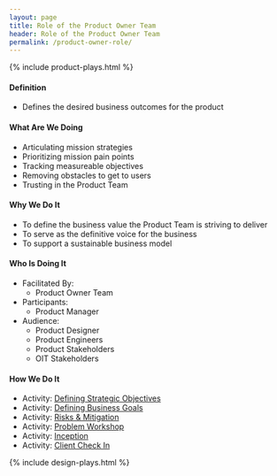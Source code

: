 ```yaml
---
layout: page
title: Role of the Product Owner Team
header: Role of the Product Owner Team
permalink: /product-owner-role/
---
```

<div class="row">
    <div class="col-md-3">
        {% include product-plays.html %}
    </div>
    <div class="col-md-6">
        <h4 class="Definition" id="Definition">
            Definition
        </h4>
		<ul>
			<li>Defines the desired business outcomes for the product</li>
		</ul>
        <h4 class="What" id="What">
            What Are We Doing
        </h4>
	<ul>
        <li>Articulating mission strategies</li>
        <li>Prioritizing mission pain points</li>
        <li>Tracking measureable objectives</li>
        <li>Removing obstacles to get to users</li>
        <li>Trusting in the Product Team</li>
	</ul>
        <h4 class="Why" id="Why">
            Why We Do It
        </h4>
            <ul>
                <li>To define the business value the Product Team is striving to deliver</li>
                <li>To serve as the definitive voice for the business</li>
                <li>To support a sustainable business model</li>
	        </ul>
        <h4 class="Who" id="Who">
            Who Is Doing It
        </h4>
            <ul>
                <li>Facilitated By:
    	            <ul>
        	            <li>Product Owner Team</li>
    	            </ul>
                 </li>
                <li>Participants:
    	            <ul>
                      <li>Product Manager</li>
                  </ul>    
                </li>
                <li>Audience:
    	            <ul>
                      <li>Product Designer</li>
                      <li>Product Engineers</li>
                      <li>Product Stakeholders</li>
                      <li>OIT Stakeholders</li>
                  </ul>    
                </li>
            </ul>
        <h4 class="How" id="How">
            How We Do It
        </h4>
            <ul>
               <li>Activity: <a href="{{ site.baseurl }}/strategic-objectives">Defining Strategic Objectives</a></li>
               <li>Activity: <a href="{{ site.baseurl }}/business-goals">Defining Business Goals</a></li>
               <li>Activity: <a href="{{ site.baseurl }}/risks-mitigation">Risks &amp; Mitigation</a></li>
               <li>Activity: <a href="{{ site.baseurl }}/problem-workshop">Problem Workshop</a></li>
               <li>Activity: <a href="{{ site.baseurl }}/inception">Inception</a></li>
               <li>Activity: <a href="{{ site.baseurl }}/check-in">Client Check In</a></li>
            </ul>
    </div>
    <div class="col-md-3">
        {% include design-plays.html %}
    </div>
</div>
